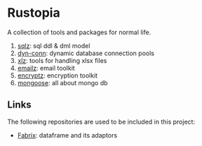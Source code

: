 # Rustopia

A collection of tools and packages for normal life.

1. [sqlz](./sqlz/README.md): sql ddl & dml model
1. [dyn-conn](./dyn-conn/README.md): dynamic database connection pools
1. [xlz](./xlz/README.md): tools for handling xlsx files
1. [emailz](./emailz/README.md): email toolkit
1. [encryptz](./emailz/README.md): encryption toolkit
1. [mongoose](./mongoose/README.md): all about mongo db

## Links

The following repositories are used to be included in this project:

- [Fabrix](https://github.com/Jacobbishopxy/fabrix): dataframe and its adaptors
